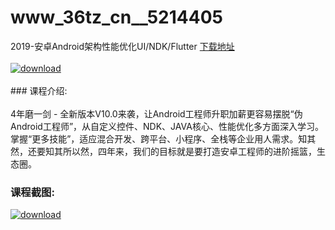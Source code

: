 # www_36tz_cn__5214405
2019-安卓Android架构性能优化UI/NDK/Flutter
[下载地址](http://www.36tz.cn/article/5214405 "下载地址")
<br/></br>[![download](http://36tz.cn/muke_img/2020_07_1-44-300x152.png "下载地址")](http://www.36tz.cn/article/5214405 "下载地址")
<br/></br>### 课程介绍:<br/></br>4年磨一剑 - 全新版本V10.0来袭，让Android工程师升职加薪更容易摆脱“伪Android工程师”，从自定义控件、NDK、JAVA核心、性能优化多方面深入学习。
掌握“更多技能”，适应混合开发、跨平台、小程序、全栈等企业用人需求。知其然，还要知其所以然，四年来，我们的目标就是要打造安卓工程师的进阶摇篮，生态圈。

### 课程截图:
[![download](http://36tz.cn/muke_img/2020_07_2-53.png "下载地址")](http://www.36tz.cn/article/5214405 "下载地址")
